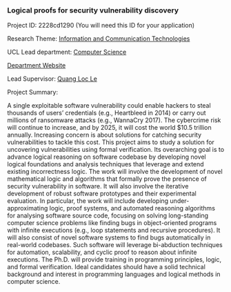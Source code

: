 ### Logical proofs for security vulnerability discovery

Project ID: 2228cd1290
(You will need this ID for your application)

Research Theme: [Information and Communication Technologies](../themes/information-and-communication-technologies.md)

UCL Lead department: [Computer Science](../departments/computer-science.md)

[Department Website](https://www.ucl.ac.uk/computer-science)

Lead Supervisor: [Quang Loc Le](https://profiles.ucl.ac.uk/77363)

Project Summary:

A single exploitable software vulnerability could enable hackers to steal thousands of users’ credentials (e.g., Heartbleed in 2014) or carry out millions of ransomware attacks (e.g., WannaCry 2017). The cybercrime risk will continue to increase, and by 2025, it will cost the world $10.5 trillion annually. Increasing concern is about solutions for catching security vulnerabilities to tackle this cost. This project aims to study a solution for uncovering vulnerabilities using formal verification. Its overarching goal is to advance logical reasoning on software codebase by developing novel logical foundations and analysis techniques that leverage and extend existing incorrectness logic. The work will involve the development of novel mathematical logic and algorithms that formally prove the presence of security vulnerability in software. It will also involve the iterative development of robust software prototypes and their experimental evaluation. In particular, the work will include developing under-approximating logic, proof systems, and automated reasoning algorithms for analysing software source code, focusing on solving long-standing computer science problems like finding bugs in object-oriented programs with infinite executions (e.g., loop statements and recursive procedures). It will also consist of novel software systems to find bugs automatically in real-world codebases. Such software will leverage bi-abduction techniques for automation, scalability, and cyclic proof to reason about infinite executions. The Ph.D. will provide training in programming principles, logic, and formal verification. Ideal candidates should have a solid technical background and interest in programming languages and logical methods in computer science.
